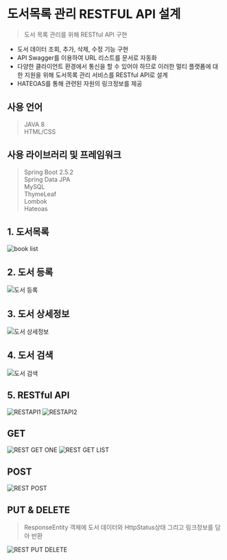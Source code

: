 # 도서목록 관리 RESTFUL API 설계

> 도서 목록 관리를 위해  RESTful API 구현

+ 도서 데이터 조회, 추가, 삭제, 수정 기능 구현
+ API Swagger를 이용하여 URL 리스트를 문서로 자동화
+ 다양한 클라이언트 환경에서 통신을 할 수 있어야 하므로 이러한 멀티 플랫폼에 대한 지원을 위해 도서목록 관리 서비스를 RESTful API로 설계
+ HATEOAS를 통해 관련된 자원의 링크정보를 제공


## 사용 언어
> JAVA 8  
> HTML/CSS

## 사용 라이브러리 및 프레임워크
> Spring Boot 2.5.2  
> Spring Data JPA  
> MySQL  
> ThymeLeaf  
> Lombok  
> Hateoas  


## 1. 도서목록
![book list](https://user-images.githubusercontent.com/37195463/133755482-38c9ba86-b0a1-45f6-bd4b-3cccd753a3b7.png)

## 2. 도서 등록
![도서 등록](https://user-images.githubusercontent.com/37195463/134794972-eaee9c36-0720-40ab-bbef-1154737f8ca6.png)

## 3. 도서 상세정보
![도서 상세정보](https://user-images.githubusercontent.com/37195463/134794971-afd7123d-0bae-4117-8cbe-3f82b970cee7.png)

## 4. 도서 검색
![도서 검색](https://user-images.githubusercontent.com/37195463/134794973-21e1e325-2dd8-42f7-8f02-d890c956d885.png)

## 5. RESTful API
![RESTAPI1](https://user-images.githubusercontent.com/37195463/132295056-57c696c3-6596-4b95-88db-a3264de064e2.png)
![RESTAPI2](https://user-images.githubusercontent.com/37195463/132295058-119fadf4-4682-43f2-80d7-10e258f13dd4.png)

## GET
![REST GET ONE](https://user-images.githubusercontent.com/37195463/134795714-d1b82496-cdfe-4c0c-a433-4896335db840.png) 
![REST GET LIST](https://user-images.githubusercontent.com/37195463/134795711-f566d2ac-15c9-4013-9c9c-11740e056c2b.png)
 

## POST
![REST POST](https://user-images.githubusercontent.com/37195463/134795710-f78ea155-1c4c-4289-8bdc-1ebd053ae0c2.png)
 

## PUT & DELETE
> ResponseEntity 객체에 도서 데이터와 HttpStatus상태 그리고 링크정보를 담아 반환

![REST PUT DELETE](https://user-images.githubusercontent.com/37195463/134795713-b96d924d-5887-4d89-8571-cda3ddd30392.png) 
